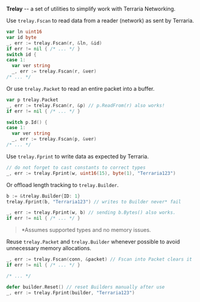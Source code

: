**Trelay** -- a set of utilities to simplify work with Terraria Networking.

Use `trelay.Fscan` to read data from a reader (network) as sent by Terraria.
```go
var ln uint16
var id byte
_, err := trelay.Fscan(r, &ln, &id)
if err != nil { /* ... */ }
switch id {
case 1:
  var ver string
  _, err := trelay.Fscan(r, &ver)
/* ... */
```

Or use `trelay.Packet` to read an entire packet into a buffer.
```go
var p trelay.Packet
_, err := trelay.Fscan(r, &p) // p.ReadFrom(r) also works!
if err != nil { /* ... */ }

switch p.Id() {
case 1:
  var ver string
  _, err := trelay.Fscan(p, &ver)
/* ... */
```

Use `trelay.Fprint` to write data as expected by Terraria.
```go
// do not forget to cast constants to correct types
_, err := trelay.Fprint(w, uint16(15), byte(1), "Terraria123")
```

Or offload length tracking to `trelay.Builder`.
```go
b := &trelay.Builder{ID: 1}
trelay.Fprint(b, "Terraria123") // writes to Builder never* fail

_, err := trelay.Fprint(w, b) // sending b.Bytes() also works.
if err != nil { /* ... */ }
```
> *Assumes supported types and no memory issues.

Reuse `trelay.Packet` and `trelay.Builder` whenever possible to avoid
unnecessary memory allocations.
```go
_, err := trelay.Fscan(conn, &packet) // Fscan into Packet clears it
if err != nil { /* ... */ }

/* ... */

defer builder.Reset() // reset Builders manually after use
_, err := trelay.Fprint(builder, "Terraria123")
```